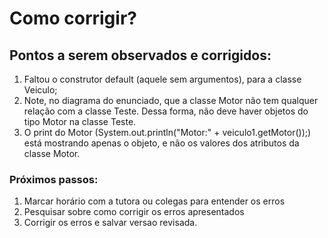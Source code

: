 # Como corrigir?



## Pontos a serem observados e corrigidos:



1) Faltou o construtor default (aquele sem argumentos), para a classe Veiculo;
2) Note, no diagrama do enunciado, que a classe Motor não tem qualquer relação com a classe Teste. Dessa forma, não deve haver objetos do tipo Motor na classe Teste.
3) O print do Motor (System.out.println("Motor:" + veiculo1.getMotor());) está mostrando apenas o objeto, e não os valores dos atributos da classe Motor.





### Próximos passos:

1. Marcar horário com a tutora ou colegas para entender os erros
2. Pesquisar sobre como corrigir os erros apresentados
3. Corrigir os erros e salvar versao revisada.